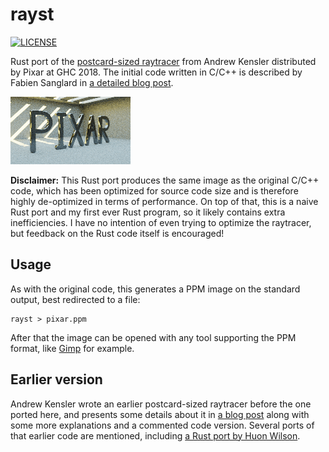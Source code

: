 # rayst

[![LICENSE](https://img.shields.io/badge/license-MIT-blue.svg)](LICENSE)

Rust port of the [postcard-sized raytracer](https://twitter.com/lexfrench/status/1049196936161415169) from Andrew Kensler distributed by Pixar at GHC 2018. The initial code written in C/C++ is described by Fabien Sanglard in [a detailed blog post](http://fabiensanglard.net/postcard_pathtracer/).

![Result image, 256 samples per pixel](https://raw.githubusercontent.com/djeedai/rayst/master/assets/pixar_256spp.png)

**Disclaimer:** This Rust port produces the same image as the original C/C++ code, which has been optimized for source code size and is therefore highly de-optimized in terms of performance. On top of that, this is a naive Rust port and my first ever Rust program, so it likely contains extra inefficiencies. I have no intention of even trying to optimize the raytracer, but feedback on the Rust code itself is encouraged!

## Usage

As with the original code, this generates a PPM image on the standard output, best redirected to a file:
```
rayst > pixar.ppm
```

After that the image can be opened with any tool supporting the PPM format, like [Gimp](https://www.gimp.org/) for example.

## Earlier version

Andrew Kensler wrote an earlier postcard-sized raytracer before the one ported here, and presents some details about it in [a blog post](http://eastfarthing.com/blog/2016-01-12-card/) along with some more explanations and a commented code version. Several ports of that earlier code are mentioned, including [a Rust port by Huon Wilson](https://github.com/huonw/card-trace).
